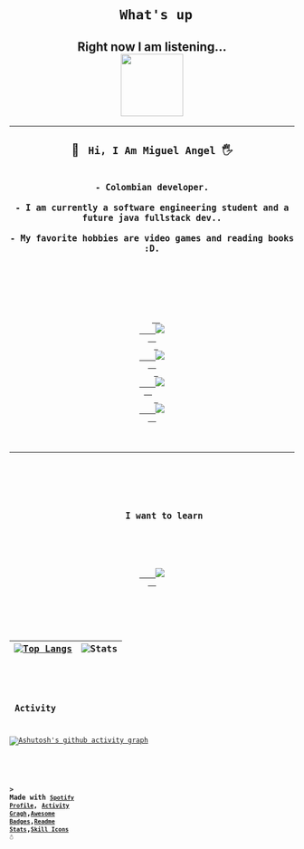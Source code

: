 <!--Header /Titulo principal -->

# <h1 align="center"> <code> What's up</code>

</h1> 
<!--Actyvity spotify-->
<h2 align="center">
Right now I am listening...</br>  
  <a href="spotify.com">
    <img src="https://spotify-github-profile.vercel.app/api/view.svg?uid=fisaajf2jcendz40ny6vsyl32&redirect=true][https://spotify-github-profile.vercel.app/api/view.svg?uid=fisaajf2jcendz40ny6vsyl32&cover_image=true&theme=default&show_offline=false&background_color=121212&interchange=false&bar_color=53b14f&bar_color_cover=false" height="110px">
  </a>
</h2>

---

<!--About me-->

<h2 align="center">
    📛 <code> Hi, I Am Miguel Angel 🖐️

    - Colombian developer.

    - I am currently a software engineering student and a future java fullstack dev..

    - My favorite hobbies are video games and reading books :D.

</h2>

<p align="center">
  <a href="https://www.linkedin.com/in/miguel-angel-castro-8513b5230/">  <!--Badge manjaro-->
    <img src="https://img.shields.io/badge/LinkedIn-0077B5?style=for-the-badge&logo=linkedin&logoColor=white">
  </a>
  <a href="https://www.instagram.com/migue_macf/?hl=es-la"> <!--Badge Twitter-->
    <img src="https://img.shields.io/badge/Instagram-E4405F?style=for-the-badge&logo=instagram&logoColor=white" />
  </a>
  <a href="https://discordapp.com/users/593272913755504640"> <!--Badge discord-->
    <img src="https://img.shields.io/badge/Discord-7289DA?style=for-the-badge&logo=discord&logoColor=white" />
  </a>  
  <a href="https://open.spotify.com/user/fisaajf2jcendz40ny6vsyl32?si=f05ae38a0493449b"> <!--Badge spotify-->
    <img src="https://img.shields.io/badge/Spotify-1ED760?&style=for-the-badge&logo=spotify&logoColor=white" />
  </a>
</p>

---

<!--Want to learn-->
<h2 align="center">
    <code> I want to learn </code>
</h2>

<p align="center">
  <a href="https://skillicons.dev">
    <img src="https://skillicons.dev/icons?i=angular,nodejs,linux,cpp,ruby,ps,wordpress,bootstrap,swift" />
  </a>
</p>

## <!--contribution grap-->

| [![Top Langs](https://github-readme-stats.vercel.app/api/top-langs/?username=Miguel52CF&hide_progress=true&theme=merko)](https://github.com/Miguel52CF) | ![Stats](https://github-readme-stats.vercel.app/api?username=Miguel52CF&show_icons=true&theme=merko&hide_border=true&height=200) |
| ------------------------------------------------------------------------------------------------------------------------------------------------------- | -------------------------------------------------------------------------------------------------------------------------------- |

<!--Table activity/programing lenguajes-->

## <code> Activity </code>

[![Ashutosh's github activity graph](https://github-readme-activity-graph.vercel.app/graph?username=Miguel52CF&theme=merko)](https://github.com/Miguel52CF/github-readme-activity-graph)

<!--credits-->

#### > Made with <code>[Spotify Profile](https://github.com/kittinan/spotify-github-profile)</code>, <code>[Activity Gragh](https://github.com/Ashutosh00710/github-readme-activity-graph)</code>,<code>[Awesome Badges](https://dev.to/envoy_/150-badges-for-github-pnk)</code>,<code>[Readme Stats](https://github.com/anuraghazra/github-readme-stats)</code>,<code>[Skill Icons](https://github.com/tandpfun/skill-icons)</code> ☃️
